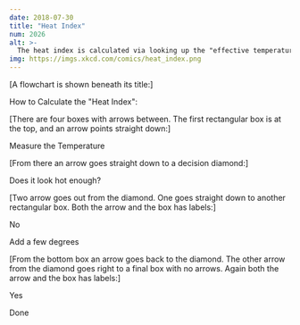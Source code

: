 ```yaml
---
date: 2018-07-30
title: "Heat Index"
num: 2026
alt: >-
  The heat index is calculated via looking up the "effective temperature" in a table of air temperature and humidity values, and then adding a bunch more degrees because it feels WAY hotter than that.
img: https://imgs.xkcd.com/comics/heat_index.png
---
```

[A flowchart is shown beneath its title:]

How to Calculate the "Heat Index":

[There are four boxes with arrows between. The first rectangular box is at the top, and an arrow points straight down:]

Measure the Temperature

[From there an arrow goes straight down to a decision diamond:]

Does it look hot enough?

[Two arrow goes out from the diamond. One goes straight down to another rectangular box. Both the arrow and the box has labels:]

No

Add a few degrees

[From the bottom box an arrow goes back to the diamond. The other arrow from the diamond goes right to a final box with no arrows. Again both the arrow and the box has labels:]

Yes

Done